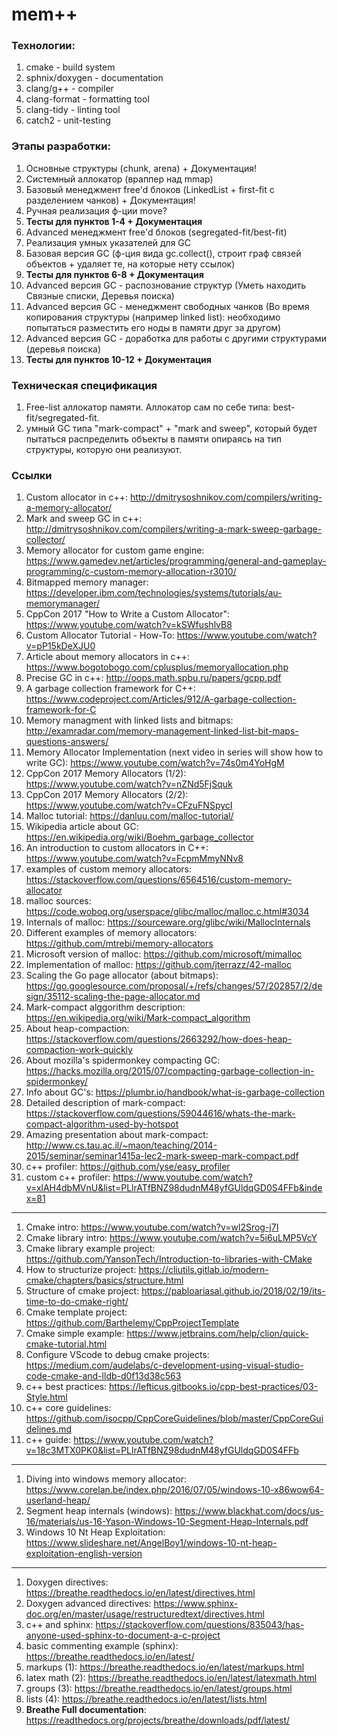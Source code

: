 # mem++

### Технологии:
1. cmake - build system
2. sphnix/doxygen - documentation
3. clang/g++ - compiler
4. clang-format - formatting tool
5. clang-tidy - linting tool
6. catch2 - unit-testing

### Этапы разработки:
1. Основные структуры (chunk, arena) + Документация!
2. Системный аллокатор (враппер над mmap)
3. Базовый менеджмент free'd блоков (LinkedList + first-fit с разделением чанков) + Документация!
4. Ручная реализация ф-ции move?
5. __Тесты для пунктов 1-4 + Документация__
6. Advanced менеджмент free'd блоков (segregated-fit/best-fit)
7. Реализация умных указателей для GC
8. Базовая версия GC (ф-ция вида gc.collect(), строит граф связей объектов + удаляет те, на которые нету ссылок)
9. __Тесты для пунктов 6-8 + Документация__
10. Advanced версия GC - распознование структур (Уметь находить Связные списки, Деревья поиска)
11. Advanced версия GC - менеджмент свободных чанков (Во время копирования структуры (например linked list): необходимо попытаться разместить его ноды в памяти друг за другом)
12. Advanced версия GC - доработка для работы с другими структурами (деревья поиска)
13. __Тесты для пунктов 10-12 + Документация__

### Техническая спецификация
1. Free-list аллокатор памяти. Аллокатор сам по себе типа: best-fit/segregated-fit.
2. умный GC типа "mark-compact" + "mark and sweep", который будет пытаться распределить объекты в памяти опираясь на тип структуры, которую они реализуют.

### Ссылки
1. Custom allocator in c++: http://dmitrysoshnikov.com/compilers/writing-a-memory-allocator/
2. Mark and sweep GC in c++: http://dmitrysoshnikov.com/compilers/writing-a-mark-sweep-garbage-collector/
3. Memory allocator for custom game engine: https://www.gamedev.net/articles/programming/general-and-gameplay-programming/c-custom-memory-allocation-r3010/
4. Bitmapped memory manager: https://developer.ibm.com/technologies/systems/tutorials/au-memorymanager/
5. CppCon 2017 "How to Write a Custom Allocator": https://www.youtube.com/watch?v=kSWfushlvB8
6. Custom Allocator Tutorial - How-To: https://www.youtube.com/watch?v=pP15kDeXJU0
7. Article about memory allocators in c++: https://www.bogotobogo.com/cplusplus/memoryallocation.php
8. Precise GC in c++: http://oops.math.spbu.ru/papers/gcpp.pdf
9. A garbage collection framework for C++: https://www.codeproject.com/Articles/912/A-garbage-collection-framework-for-C
10. Memory managment with linked lists and bitmaps: http://examradar.com/memory-management-linked-list-bit-maps-questions-answers/
11. Memory Allocator Implementation (next video in series will show how to write GC): https://www.youtube.com/watch?v=74s0m4YoHgM
12. CppCon 2017 Memory Allocators (1/2): https://www.youtube.com/watch?v=nZNd5FjSquk
13. CppCon 2017 Memory Allocators (2/2): https://www.youtube.com/watch?v=CFzuFNSpycI
14. Malloc tutorial: https://danluu.com/malloc-tutorial/
15. Wikipedia article about GC: https://en.wikipedia.org/wiki/Boehm_garbage_collector
16. An introduction to custom allocators in C++: https://www.youtube.com/watch?v=FcpmMmyNNv8
17. examples of custom memory allocators: https://stackoverflow.com/questions/6564516/custom-memory-allocator
18. malloc sources: https://code.woboq.org/userspace/glibc/malloc/malloc.c.html#3034
19. Internals of malloc: https://sourceware.org/glibc/wiki/MallocInternals
20. Different examples of memory allocators: https://github.com/mtrebi/memory-allocators
21. Microsoft version of malloc: https://github.com/microsoft/mimalloc
22. Implementation of malloc: https://github.com/jterrazz/42-malloc
23. Scaling the Go page allocator (about bitmaps): https://go.googlesource.com/proposal/+/refs/changes/57/202857/2/design/35112-scaling-the-page-allocator.md
24. Mark-compact alggorithm description: https://en.wikipedia.org/wiki/Mark-compact_algorithm
25. About heap-compaction: https://stackoverflow.com/questions/2663292/how-does-heap-compaction-work-quickly
26. About mozilla's spidermonkey compacting GC: https://hacks.mozilla.org/2015/07/compacting-garbage-collection-in-spidermonkey/
27. Info about GC's: https://plumbr.io/handbook/what-is-garbage-collection
28. Detailed description of mark-compact: https://stackoverflow.com/questions/59044616/whats-the-mark-compact-algorithm-used-by-hotspot
29. Amazing presentation about mark-compact: http://www.cs.tau.ac.il/~maon/teaching/2014-2015/seminar/seminar1415a-lec2-mark-sweep-mark-compact.pdf
30. c++ profiler: https://github.com/yse/easy_profiler
31. custom c++ profiler: https://www.youtube.com/watch?v=xlAH4dbMVnU&list=PLlrATfBNZ98dudnM48yfGUldqGD0S4FFb&index=81
---
1. Cmake intro: https://www.youtube.com/watch?v=wl2Srog-j7I
2. Cmake library intro: https://www.youtube.com/watch?v=5i6uLMP5VcY
3. Cmake library example project: https://github.com/YansonTech/Introduction-to-libraries-with-CMake
4. How to structurize project: https://cliutils.gitlab.io/modern-cmake/chapters/basics/structure.html
5. Structure of cmake project: https://pabloariasal.github.io/2018/02/19/its-time-to-do-cmake-right/
6. Cmake template project: https://github.com/Barthelemy/CppProjectTemplate
7. Cmake simple example: https://www.jetbrains.com/help/clion/quick-cmake-tutorial.html
8. Configure VScode to debug cmake projects: https://medium.com/audelabs/c-development-using-visual-studio-code-cmake-and-lldb-d0f13d38c563
9. c++ best practices: https://lefticus.gitbooks.io/cpp-best-practices/03-Style.html
10. c++ core guidelines: https://github.com/isocpp/CppCoreGuidelines/blob/master/CppCoreGuidelines.md 
11. c++ guide: https://www.youtube.com/watch?v=18c3MTX0PK0&list=PLlrATfBNZ98dudnM48yfGUldqGD0S4FFb
---
1. Diving into windows memory allocator: https://www.corelan.be/index.php/2016/07/05/windows-10-x86wow64-userland-heap/
2. Segment heap internals (windows): https://www.blackhat.com/docs/us-16/materials/us-16-Yason-Windows-10-Segment-Heap-Internals.pdf
3. Windows 10 Nt Heap Exploitation: https://www.slideshare.net/AngelBoy1/windows-10-nt-heap-exploitation-english-version
---
1. Doxygen directives: https://breathe.readthedocs.io/en/latest/directives.html
2. Doxygen advanced directives: https://www.sphinx-doc.org/en/master/usage/restructuredtext/directives.html
3. c++ and sphinx: https://stackoverflow.com/questions/835043/has-anyone-used-sphinx-to-document-a-c-project
4. basic commenting example (sphinx): https://breathe.readthedocs.io/en/latest/
5. markups (1): https://breathe.readthedocs.io/en/latest/markups.html
6. latex math (2): https://breathe.readthedocs.io/en/latest/latexmath.html
7. groups (3): https://breathe.readthedocs.io/en/latest/groups.html
8. lists (4): https://breathe.readthedocs.io/en/latest/lists.html
9. __Breathe Full documentation__: https://readthedocs.org/projects/breathe/downloads/pdf/latest/